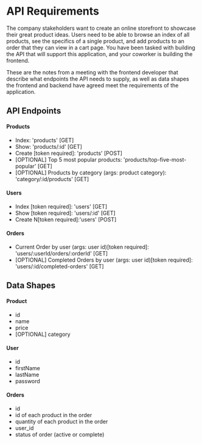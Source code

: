 # API Requirements

The company stakeholders want to create an online storefront to showcase their great product ideas. Users need to be able to browse an index of all products, see the specifics of a single product, and add products to an order that they can view in a cart page. You have been tasked with building the API that will support this application, and your coworker is building the frontend.

These are the notes from a meeting with the frontend developer that describe what endpoints the API needs to supply, as well as data shapes the frontend and backend have agreed meet the requirements of the application.

## API Endpoints

#### Products

- Index: 'products' [GET]
- Show: 'products/:id' [GET]
- Create [token required]: 'products' [POST]
- [OPTIONAL] Top 5 most popular products: 'products/top-five-most-popular' [GET]
- [OPTIONAL] Products by category (args: product category): 'category/:id/products' [GET]

#### Users

- Index [token required]: 'users' [GET]
- Show [token required]: 'users/:id' [GET]
- Create N[token required]:'users' [POST]

#### Orders

- Current Order by user (args: user id)[token required]: 'users/:userId/orders/:orderId' [GET]
- [OPTIONAL] Completed Orders by user (args: user id)[token required]: 'users/:id/completed-orders' [GET]

## Data Shapes

#### Product

- id
- name
- price
- [OPTIONAL] category

#### User

- id
- firstName
- lastName
- password

#### Orders

- id
- id of each product in the order
- quantity of each product in the order
- user_id
- status of order (active or complete)
